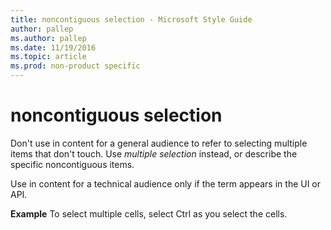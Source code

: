 ```yaml
---
title: noncontiguous selection - Microsoft Style Guide
author: pallep
ms.author: pallep
ms.date: 11/19/2016
ms.topic: article
ms.prod: non-product specific
---
```


# noncontiguous selection

Don't use in content for a general audience to refer to selecting multiple items that don't touch. Use *multiple selection* instead, or describe the specific noncontiguous items. 

Use in content for a technical audience only if the term appears in the UI or API. 

**Example** To select multiple cells, select Ctrl as you select the cells. 
